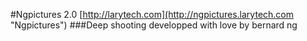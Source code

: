 #Ngpictures 2.0 [http://larytech.com](http://ngpictures.larytech.com "Ngpictures")
###Deep shooting
developped with love by bernard ng
